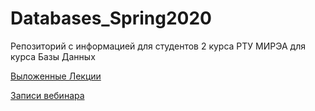 # Databases_Spring2020
Репозиторий с информацией для студентов 2 курса РТУ МИРЭА для курса Базы Данных


[Выложенные Лекции](https://1drv.ms/f/s!ArHS5dmD9CV0gvxRez0RxQPSEtj6XQ)

[Записи вебинара](https://www.youtube.com/playlist?list=PLC92034l7MRyjg7h2JsEA4YNntOdZAsMZ)


